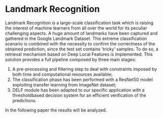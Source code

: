 # Landmark Recognition

Landmark Recognition is a large-scale classification task
which is raising the interest of machine learners from all
over the world for its peculiar challenging aspects. A huge
amount of landmarks have been captured and gathered in
the Google Landmark Dataset. This extreme classification
scenario is combined with the necessity to confirm the correctness
of the obtained prediction, since the test set contains
’tricky’ samples.
To do so, a retrieval mechanism
based on Deep Local Features is implemented. This solution
provides a full pipeline composed by three main stages:
1) A pre-processing and filtering step to
deal with constraints imposed by both time and computational
resources available;
2) The classification phase has been performed with a ResNet50 model exploiting transfer
learning from ImageNet dataset;
3) DELF module has been adapted to our specific application with a thresholdbased
decision system for an efficient verification of the predictions.

In the following paper the results will be analyzed.

